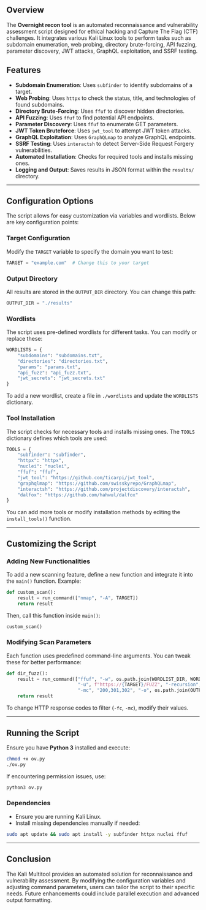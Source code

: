 ## Overview
The **Overnight recon tool** is an automated reconnaissance and vulnerability assessment script designed for ethical hacking and Capture The Flag (CTF) challenges. It integrates various Kali Linux tools to perform tasks such as subdomain enumeration, web probing, directory brute-forcing, API fuzzing, parameter discovery, JWT attacks, GraphQL exploitation, and SSRF testing.

## Features
- **Subdomain Enumeration**: Uses `subfinder` to identify subdomains of a target.
- **Web Probing**: Uses `httpx` to check the status, title, and technologies of found subdomains.
- **Directory Brute-Forcing**: Uses `ffuf` to discover hidden directories.
- **API Fuzzing**: Uses `ffuf` to find potential API endpoints.
- **Parameter Discovery**: Uses `ffuf` to enumerate GET parameters.
- **JWT Token Bruteforce**: Uses `jwt_tool` to attempt JWT token attacks.
- **GraphQL Exploitation**: Uses `GraphQLmap` to analyze GraphQL endpoints.
- **SSRF Testing**: Uses `interactsh` to detect Server-Side Request Forgery vulnerabilities.
- **Automated Installation**: Checks for required tools and installs missing ones.
- **Logging and Output**: Saves results in JSON format within the `results/` directory.

---

## Configuration Options
The script allows for easy customization via variables and wordlists. Below are key configuration points:

### Target Configuration
Modify the `TARGET` variable to specify the domain you want to test:
```python
TARGET = "example.com"  # Change this to your target
```

### Output Directory
All results are stored in the `OUTPUT_DIR` directory. You can change this path:
```python
OUTPUT_DIR = "./results"
```

### Wordlists
The script uses pre-defined wordlists for different tasks. You can modify or replace these:
```python
WORDLISTS = {
    "subdomains": "subdomains.txt",
    "directories": "directories.txt",
    "params": "params.txt",
    "api_fuzz": "api_fuzz.txt",
    "jwt_secrets": "jwt_secrets.txt"
}
```
To add a new wordlist, create a file in `./wordlists` and update the `WORDLISTS` dictionary.

### Tool Installation
The script checks for necessary tools and installs missing ones. The `TOOLS` dictionary defines which tools are used:
```python
TOOLS = {
    "subfinder": "subfinder",
    "httpx": "httpx",
    "nuclei": "nuclei",
    "ffuf": "ffuf",
    "jwt_tool": "https://github.com/ticarpi/jwt_tool",
    "graphqlmap": "https://github.com/swisskyrepo/GraphQLmap",
    "interactsh": "https://github.com/projectdiscovery/interactsh",
    "dalfox": "https://github.com/hahwul/dalfox"
}
```
You can add more tools or modify installation methods by editing the `install_tools()` function.

---

## Customizing the Script

### Adding New Functionalities
To add a new scanning feature, define a new function and integrate it into the `main()` function. Example:
```python
def custom_scan():
    result = run_command(["nmap", "-A", TARGET])
    return result
```
Then, call this function inside `main()`:
```python
custom_scan()
```

### Modifying Scan Parameters
Each function uses predefined command-line arguments. You can tweak these for better performance:
```python
def dir_fuzz():
    result = run_command(["ffuf", "-w", os.path.join(WORDLIST_DIR, WORDLISTS["directories"]),
                          "-u", f"https://{TARGET}/FUZZ", "-recursion", "-fc", "403,404",
                          "-mc", "200,301,302", "-o", os.path.join(OUTPUT_DIR, "dirs.json")])
    return result
```
To change HTTP response codes to filter (`-fc`, `-mc`), modify their values.

---

## Running the Script
Ensure you have **Python 3** installed and execute:
```sh
chmod +x ov.py
./ov.py
```
If encountering permission issues, use:
```sh
python3 ov.py
```

### Dependencies
- Ensure you are running Kali Linux.
- Install missing dependencies manually if needed:
```sh
sudo apt update && sudo apt install -y subfinder httpx nuclei ffuf
```

---

## Conclusion
The Kali Multitool provides an automated solution for reconnaissance and vulnerability assessment. By modifying the configuration variables and adjusting command parameters, users can tailor the script to their specific needs. Future enhancements could include parallel execution and advanced output formatting.

